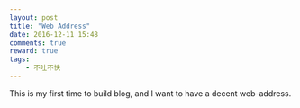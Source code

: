 ```yaml
---
layout: post
title: "Web Address"
date: 2016-12-11 15:48
comments: true
reward: true
tags: 
	- 不吐不快
---
```


This is my first time to build blog, and I want to have a decent web-address.



<!-- more -->


